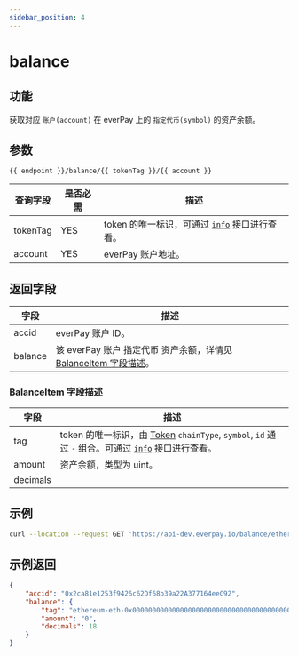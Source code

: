 ```yaml
---
sidebar_position: 4
---
```


# balance

## 功能
获取对应 `账户(account)` 在 everPay 上的 `指定代币(symbol)` 的资产余额。

## 参数
`{{ endpoint }}/balance/{{ tokenTag }}/{{ account }}`

|查询字段|是否必需|描述|
|---|---|---|
|tokenTag|YES| token 的唯一标识，可通过 [`info`](./info.md#示例返回) 接口进行查看。 |
|account| YES| everPay 账户地址。|

## 返回字段
|字段|描述|
|---|---|
|accid| everPay 账户 ID。|
|balance| 该 everPay 账户 指定代币 资产余额，详情见 [BalanceItem 字段描述](#balanceitem-字段描述)。|

### BalanceItem 字段描述
|字段|描述|
|---|---|
|tag|token 的唯一标识，由 [Token](./info#token-字段描述) `chainType`, `symbol`, `id` 通过 `-` 组合。可通过 [`info`](./info.md#示例返回) 接口进行查看。|
|amount|资产余额，类型为 uint。|
|decimals| |

## 示例

```bash
curl --location --request GET 'https://api-dev.everpay.io/balance/ethereum-eth-0x0000000000000000000000000000000000000000/0x2ca81e1253f9426c62Df68b39a22A377164eec92'
```

## 示例返回
```json
{
	"accid": "0x2ca81e1253f9426c62Df68b39a22A377164eeC92",
	"balance": {
		"tag": "ethereum-eth-0x0000000000000000000000000000000000000000",
		"amount": "0",
		"decimals": 18
	}
}
```